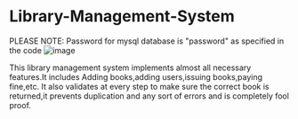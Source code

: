 # Library-Management-System
PLEASE NOTE: Password for mysql database is "password" as specified in the code
![image](https://github.com/SundarakrishnanN/Library-Management-System/assets/72200790/c584d4fe-4e83-4c31-a2f3-1a866dab4997)

This library management system implements almost all necessary features.It includes Adding books,adding users,issuing books,paying fine,etc.
It also validates at every step to make sure the correct book is returned,it prevents duplication and any sort of errors and is completely fool proof.
